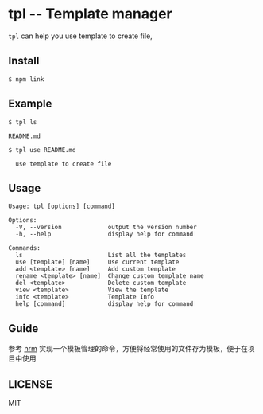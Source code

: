 tpl -- Template manager
===

`tpl` can help you use template to create file,


## Install

```
$ npm link
```

## Example
```
$ tpl ls

README.md

```

```
$ tpl use README.md

  use template to create file

```

## Usage

```
Usage: tpl [options] [command]

Options:
  -V, --version             output the version number
  -h, --help                display help for command

Commands:
  ls                        List all the templates
  use [template] [name]     Use current template
  add <template> [name]     Add custom template
  rename <template> [name]  Change custom template name
  del <template>            Delete custom template
  view <template>           View the template
  info <template>           Template Info
  help [command]            display help for command
```


## Guide

参考 [nrm](https://github.com/Pana/nrm) 实现一个模板管理的命令，方便将经常使用的文件存为模板，便于在项目中使用




## LICENSE
MIT


